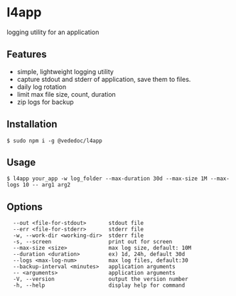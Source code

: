 # l4app

logging utility for an application

## Features

* simple, lightweight logging utility 
* capture stdout and stderr of application, save them to files.
* daily log rotation
* limit max file size, count, duration
* zip logs for backup 


## Installation
```shell
$ sudo npm i -g @vededoc/l4app
```

## Usage
```shell
$ l4app your_app -w log_folder --max-duration 30d --max-size 1M --max-logs 10 -- arg1 arg2
```

## Options
```text
  --out <file-for-stdout>       stdout file
  --err <file-for-stderr>       stderr file
  -w, --work-dir <working-dir>  stderr file
  -s, --screen                  print out for screen
  --max-size <size>             max log size, default: 10M
  --duration <duration>         ex) 1d, 24h, default 30d
  --logs <max-log-num>          max log files, default:30
  --backup-interval <minutes>   application arguments
  -- <arguments>                application arguments
  -V, --version                 output the version number
  -h, --help                    display help for command
```